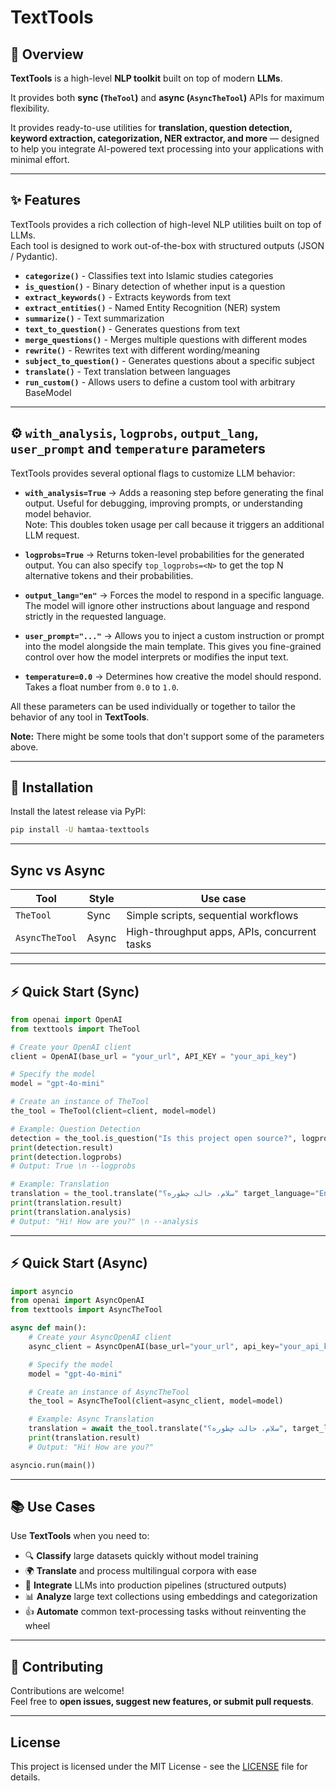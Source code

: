 # TextTools

## 📌 Overview

**TextTools** is a high-level **NLP toolkit** built on top of modern **LLMs**.  

It provides both **sync (`TheTool`)** and **async (`AsyncTheTool`)** APIs for maximum flexibility.

It provides ready-to-use utilities for **translation, question detection, keyword extraction, categorization, NER extractor, and more** — designed to help you integrate AI-powered text processing into your applications with minimal effort.

---

## ✨ Features

TextTools provides a rich collection of high-level NLP utilities built on top of LLMs.  
Each tool is designed to work out-of-the-box with structured outputs (JSON / Pydantic).

- **`categorize()`** - Classifies text into Islamic studies categories 
- **`is_question()`** - Binary detection of whether input is a question
- **`extract_keywords()`** - Extracts keywords from text
- **`extract_entities()`** - Named Entity Recognition (NER) system
- **`summarize()`** - Text summarization
- **`text_to_question()`** - Generates questions from text
- **`merge_questions()`** - Merges multiple questions with different modes
- **`rewrite()`** - Rewrites text with different wording/meaning
- **`subject_to_question()`** - Generates questions about a specific subject
- **`translate()`** - Text translation between languages
- **`run_custom()`** - Allows users to define a custom tool with arbitrary BaseModel

---

## ⚙️ `with_analysis`, `logprobs`, `output_lang`, `user_prompt` and `temperature` parameters

TextTools provides several optional flags to customize LLM behavior:

- **`with_analysis=True`** → Adds a reasoning step before generating the final output. Useful for debugging, improving prompts, or understanding model behavior.  
Note: This doubles token usage per call because it triggers an additional LLM request.

- **`logprobs=True`** → Returns token-level probabilities for the generated output. You can also specify `top_logprobs=<N>` to get the top N alternative tokens and their probabilities.  

- **`output_lang="en"`** → Forces the model to respond in a specific language. The model will ignore other instructions about language and respond strictly in the requested language.

- **`user_prompt="..."`** → Allows you to inject a custom instruction or prompt into the model alongside the main template. This gives you fine-grained control over how the model interprets or modifies the input text.

- **`temperature=0.0`** → Determines how creative the model should respond. Takes a float number from `0.0` to `1.0`.

All these parameters can be used individually or together to tailor the behavior of any tool in **TextTools**.

**Note:** There might be some tools that don't support some of the parameters above.

---

## 🚀 Installation

Install the latest release via PyPI:

```bash
pip install -U hamtaa-texttools
```

---

## Sync vs Async
| Tool         | Style   | Use case                                    |
|--------------|---------|---------------------------------------------|
| `TheTool`    | Sync    | Simple scripts, sequential workflows        |
| `AsyncTheTool` | Async | High-throughput apps, APIs, concurrent tasks |

---

## ⚡ Quick Start (Sync)

```python
from openai import OpenAI
from texttools import TheTool

# Create your OpenAI client
client = OpenAI(base_url = "your_url", API_KEY = "your_api_key")

# Specify the model
model = "gpt-4o-mini"

# Create an instance of TheTool
the_tool = TheTool(client=client, model=model)

# Example: Question Detection
detection = the_tool.is_question("Is this project open source?", logprobs=True, top_logprobs=2)
print(detection.result)
print(detection.logprobs)
# Output: True \n --logprobs

# Example: Translation
translation = the_tool.translate("سلام، حالت چطوره؟" target_language="English", with_analysis=True)
print(translation.result)
print(translation.analysis)
# Output: "Hi! How are you?" \n --analysis
```

---

## ⚡ Quick Start (Async)

```python
import asyncio
from openai import AsyncOpenAI
from texttools import AsyncTheTool

async def main():
    # Create your AsyncOpenAI client
    async_client = AsyncOpenAI(base_url="your_url", api_key="your_api_key")

    # Specify the model
    model = "gpt-4o-mini"

    # Create an instance of AsyncTheTool
    the_tool = AsyncTheTool(client=async_client, model=model)

    # Example: Async Translation
    translation = await the_tool.translate("سلام، حالت چطوره؟", target_language="English")
    print(translation.result)
    # Output: "Hi! How are you?"

asyncio.run(main())
```

---

## 📚 Use Cases

Use **TextTools** when you need to:

- 🔍 **Classify** large datasets quickly without model training  
- 🌍 **Translate** and process multilingual corpora with ease  
- 🧩 **Integrate** LLMs into production pipelines (structured outputs)  
- 📊 **Analyze** large text collections using embeddings and categorization  
- 👍 **Automate** common text-processing tasks without reinventing the wheel  

---

## 🤝 Contributing

Contributions are welcome!  
Feel free to **open issues, suggest new features, or submit pull requests**.  

---

## License

This project is licensed under the MIT License - see the [LICENSE](LICENSE) file for details.
